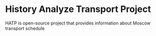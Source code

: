 # History Analyze Transport Project
HATP is open-source project that provides information about Moscow transport schedule

